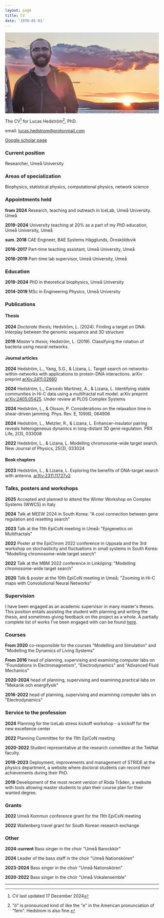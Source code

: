 ```yaml
---
layout: page
title: CV
date: '1970-01-01'
---
```


<img align="center" style="max-width: 100%" src="assets/images/jag_2.png">

The CV[^1] for Lucas Hedström[^2], PhD.

email: [lucas.hedstrom@protonmail.com](mailto:lucas.hedstrom@protonmail.com)

[Google scholar page](https://scholar.google.com/citations?user=zEhWOwsAAAAJ&hl=sv&oi=ao)




### Current position

Researcher, Umeå University


### Areas of specialization

Biophysics, statistical physics, computational physics, network science


### Appointments held

**from 2024** Research, teaching and outreach in IceLab, Umeå University. Umeå

**2019-2024** University teaching at 20% as a part of my PhD education, Umeå University, Umeå

**sum. 2018** CAE Engineer, BAE Systems Hägglunds, Örnsköldsvik

**2016-2017** Part-time teaching assistant, Umeå University, Umeå

**2016-2019** Part-time lab supervisor, Umeå University, Umeå


### Education

**2019-2024** PhD in theoretical biophysics, Umeå University

**2014-2019** MSc in Engineering Physics, Umeå University


### Publications

#### Thesis

**2024** *Doctorate thesis;* Hedström, L. (2024). Finding a target on DNA: Interplay between the genomic sequence and 3D structure

**2019** *Master's thesis;* Hedström, L. (2019). Classifying the rotation of bacteria using neural networks.

#### Journal articles

**2024** Hedström, L., Yang, S.G., & Lizana, L. Target search on networks-within-networks with applications to protein-DNA interactions. arXiv preprint [arXiv:2411.02660](https://arxiv.org/abs/2411.02660)

**2024** Hedström, L., Carcedo Martínez, A., & Lizana, L. Identifying stable communities in Hi-C data using a multifractal null model. arXiv preprint [arXiv:2405.05425](https://arxiv.org/abs/2405.05425). Under review at PLOS Complex Systems

**2024** Hedström, L., & Olsson, P. Considerations on the relaxation time in shear-driven jamming. Phys. Rev. E, 109(6), 064906

**2024** Hedström, L., Metzler, R., & Lizana, L. Enhancer-insulator pairing reveals heterogeneous dynamics in long-distant 3D gene regulation. PRX Life, 2(3), 033008

**2022** Hedström, L., & Lizana, L. Modelling chromosome-wide target search. New Journal of Physics, 25(3), 033024

#### Book chapters

**2023** Hedström, L., & Lizana, L. Exploring the benefits of DNA-target search with antenna. [arXiv:2311.11727v2](https://arxiv.org/abs/2311.11727v2)


### Talks, posters and workshops

**2025** Accepted and planned to attend the Winter Workshop on Complex Systems (WWCS) in Italy

**2024** Talk at MEEW 2024 in South Korea: "A cool connection between gene regulation and resetting search"

**2023** Talk at the 11th EpiCoN meeting in Umeå: "Epigenetics on Multifractals"

**2022** Poster at the EpiChrom 2022 conference in Uppsala and the 3rd workshop on stochasticity and fluctuations in small systems in South Korea: "Modelling chromosome-wide target search"

**2022** Talk at the MBM 2022 conference in Linköping: "Modelling chromosome-wide target search"

**2020** Talk & poster at the 10th EpiCoN meeting in Umeå; "Zooming in Hi-C maps with Convolutional Neural Networks"

### Supervision

I have been engaged as an academic supervisor in many master's theses. This position entails assisting the student with planning and writing the thesis, and sometimes giving feedback on the project as a whole. A partially complete list of works I've been engaged with can be found [here](https://umu.diva-portal.org/smash/resultList.jsf?dswid=3761&af=%5B%22publicationTypeCode%3AstudentThesis%22%5D&p=1&fs=true&language=en&searchType=SIMPLE&query=lucas+hedstr%C3%B6m&aq=%5B%5B%5D%5D&aq2=%5B%5B%5D%5D&aqe=%5B%5D&noOfRows=50&sortOrder=author_sort_asc&sortOrder2=title_sort_asc&onlyFullText=false&sf=all).


### Courses

**From 2020** co-responsible for the courses "Modelling and Simulation" and "Modelling the Dynamics of Living Systems"

**From 2016** head of planning, supervising and examining computer labs on "Foundations in Electromagnetism", "Electrodynamics" and "Advanced Fluid Mechanics"

**2020-2024** head of planning, supervising and examining practical labs on "Mekanik och energifysik"

**2016-2022** head of planning, supervising and examining computer labs on "Electrodynamics"


### Service to the profession

**2024** Planning for the IceLab stress kickoff workshop - a kickoff for the new excellence center

**2022** Planning Committee for the 11th EpiCoN meeting

**2020-2022** Student representative at the research committee at the TekNat faculty.

**2019-2023** Deployment, improvements and management of STRIDE at the physics department, a website where doctoral students can record their achievements during their PhD.

**2019** Development of the most recent version of Röda Tråden, a website with tools allowing master students to plan their course plan for their wanted degree.


### Grants

**2022** Umeå Kommun conference grant for the 11th EpiCoN meeting

**2022** Wallenberg travel grant for South Korean research exchange


### Other

**2024-current** Bass singer in the choir "Umeå Barockkör"

**2024** Leader of the bass staff in the choir "Umeå Nationskören"

**2023-2024** Bass singer in the choir "Umeå Nationskören"

**2020-2022** Bass singer in the choir "Umeå Vokalensemble"

---

[^1]: CV last updated 17 December 2024

[^2]: "ö" is pronounced kind of like the "e" in the American pronunciation of "fern". Hedstrom is also fine.